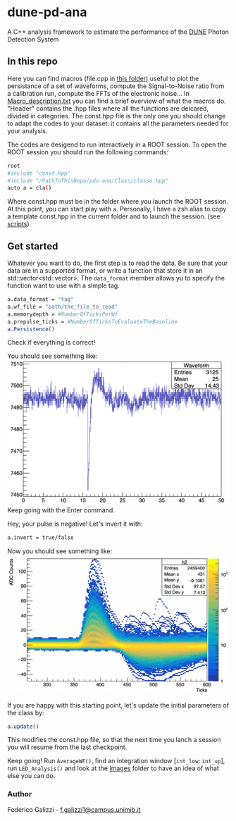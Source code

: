 # dune-pd-ana

A C++ analysis framework to estimate the performance of the [DUNE](https://www.dunescience.org) Photon Detection System

## In this repo
Here you can find macros (file.cpp in [this folder](Class/_c)) useful to plot the
persistance of a set of waveforms, compute the Signal-to-Noise ratio from
a calibration run, compute the FFTs of the electronic noise... In
[Macro_description.txt](Macro_description.txt) you can find a brief overview of what the macros do.
"Header" contains the .hpp files where all the functions are delcared,
divided in categories. The const.hpp file is the only one you should change to
adapt the codes to your dataset: it contains all the parameters needed for
your analysis.

The codes are desigend to run interactively in a ROOT session. To open the ROOT
session you should run the following commands:
```bash
root
#include "const.hpp"
#include "/PathToThisRepo/pds-ana/Class/classe.hpp"
auto a = cla()
```
Where const.hpp must be in the folder where you launch the ROOT session. At
this point, you can start play with `a`.
Personally, I have a zsh alias to copy a template const.hpp in the current
folder and to launch the session. (see [scripts](scripts))

## Get started
Whatever you want to do, the first step is to read the data. Be sure that your
data are in a supported format, or write a function that store it in an
std::vector<std::vector<double>>. The `data_format` member allows yu to specify
the function want to use with a simple tag.
```bash
a.data_format = "tag"
a.wf_file = "path/the_file_to_read"
a.memorydepth = #NumberOfTicksPerWf
a.prepulse_ticks = #NumberOfTicksToEvaluateTheBaseline
a.Persistence()
```

Check if everything is correct!

You should see something like:
![Alt text](Images/SingleWf.png)
Keep going with the Enter command.

Hey, your pulse is negative! Let's invert it with:

```bash
a.invert = true/false
```

Now you should see something like:
![Alt text](Images/Persistence.png)

If you are happy with this starting point, let's update the initial parameters
of the class by:
```bash
a.update()
```
This modifies the const.hpp file, so that the next time you lanch a session you
will resume from the last checkpoint.

 Keep going!
 Run `AverageWF()`, find an integration window [`int_low`; `int_up`], run
 `LED_Analysis()` and look at the
 [Images](Images) folder to have an idea of what else you can do.

### Author
Federico Galizzi - f.galizzi1@campus.unimib.it
